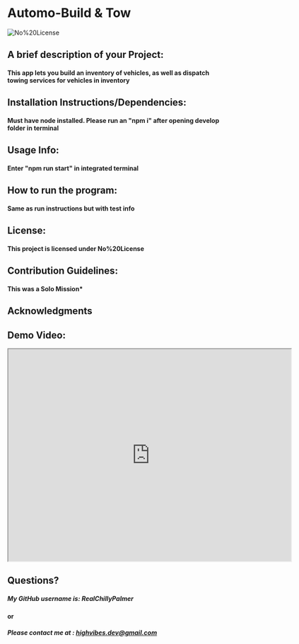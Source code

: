 # Automo-Build & Tow
   
![No%20License](https://raster.shields.io/badge/No%20License-green)

## A brief description of your Project:

   #### This app lets you build an inventory of vehicles, as well as dispatch towing services for vehicles in inventory

## Installation Instructions/Dependencies:

   #### Must have node installed. Please run an "npm i" after opening develop folder in terminal

## Usage Info:

   #### Enter "npm run start" in integrated terminal

## How to run the program:

   #### Same as run instructions but with test info

## License:

   #### This project is licensed under No%20License

## Contribution Guidelines:

   #### This was a Solo Mission*

## Acknowledgments

   #### 

## Demo Video:
   
   <iframe src="https://drive.google.com/file/d/1sTVPpjBX48zvxq-zB0F-U6Ur_zz0MLFp/preview" width="640" height="480" allow="autoplay"></iframe>


## Questions?

  ##### My GitHub username is: RealChillyPalmer

  #### or

  ##### Please contact me at : highvibes.dev@gmail.com
   
   